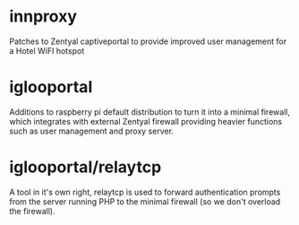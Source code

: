 innproxy
========

Patches to Zentyal captiveportal to provide improved user management for a Hotel WiFI hotspot

iglooportal
===========

Additions to raspberry pi default distribution to turn it into a minimal firewall, which integrates
with external Zentyal firewall providing heavier functions such as user management and proxy server.

iglooportal/relaytcp
====================

A tool in it's own right, relaytcp is used to forward authentication prompts from the server running
PHP to the minimal firewall (so we don't overload the firewall).
